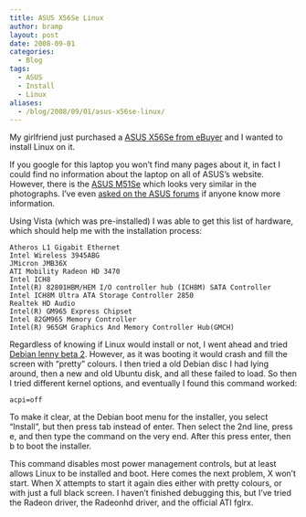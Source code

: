 ```yaml
---
title: ASUS X56Se Linux
author: bramp
layout: post
date: 2008-09-01
categories:
  - Blog
tags:
  - ASUS
  - Install
  - Linux
aliases:
  - /blog/2008/09/01/asus-x56se-linux/
---
```

My girlfriend just purchased a [ASUS X56Se from eBuyer][1] and I wanted to install Linux on it.

If you google for this laptop you won&#8217;t find many pages about it, in fact I could find no information about the laptop on all of ASUS&#8217;s website. However, there is the [ASUS M51Se][2] which looks very similar in the photographs. I&#8217;ve even [asked on the ASUS forums][3] if anyone know more information.

Using Vista (which was pre-installed) I was able to get this list of hardware, which should help me with the installation process:

```
Atheros L1 Gigabit Ethernet
Intel Wireless 3945ABG
JMicron JMB36X
ATI Mobility Radeon HD 3470
Intel ICH8
Intel(R) 82801HBM/HEM I/O controller hub (ICH8M) SATA Controller
Intel ICH8M Ultra ATA Storage Controller 2850
Realtek HD Audio
Intel(R) GM965 Express Chipset
Intel 82GM965 Memory Controller
Intel(R) 965GM Graphics And Memory Controller Hub(GMCH)
```

Regardless of knowing if Linux would install or not, I went ahead and tried [Debian lenny beta 2][4]. However, as it was booting it would crash and fill the screen with &#8220;pretty&#8221; colours. I then tried a old Debian disc I had lying around, then a new and old Ubuntu disk, and all these failed to load. So then I tried different kernel options, and eventually I found this command worked:

```acpi=off```

To make it clear, at the Debian boot menu for the installer, you select &#8220;Install&#8221;, but then press tab instead of enter. Then select the 2nd line, press e, and then type the command on the very end. After this press enter, then b to boot the installer.

This command disables most power management controls, but at least allows Linux to be installed and boot. Here comes the next problem, X won&#8217;t start. When X attempts to start it again dies either with pretty colours, or with just a full black screen. I haven&#8217;t finished debugging this, but I&#8217;ve tried the Radeon driver, the Radeonhd driver, and the official ATI fglrx.

 [1]: http://www.ebuyer.com/product/147001
 [2]: http://www.asus.com/products.aspx?l1=5&l2=74&l3=604&l4=0&model=2109&modelmenu=1
 [3]: http://vip.asus.com/forum/view.aspx?board_id=3&model=X53Se&id=20080831051338546&page=1&SLanguage=en-us
 [4]: http://www.debian.org/devel/debian-installer/
